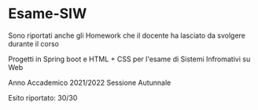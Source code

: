 # Esame-SIW
Sono riportati anche gli Homework che il docente ha lasciato da svolgere durante il corso

Progetti in Spring boot e HTML + CSS per l'esame di Sistemi Infromativi su Web

Anno Accademico 2021/2022 Sessione Autunnale

Esito riportato: 30/30
